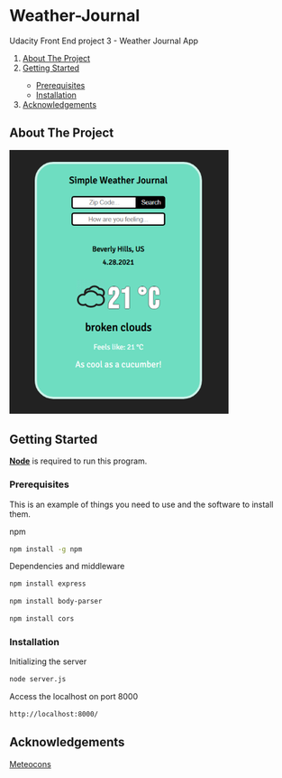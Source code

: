 # Weather-Journal
Udacity Front End project 3 - Weather Journal App

<!--TABLE OF CONTENTS-->
<ol>
  <li><a href="#about-the-project">About The Project</a></li>
  <li><a href="#getting-started">Getting Started</a></li>
    <ul>
      <li><a href="#prerequisites">Prerequisites</a></li>
      <li><a href="#installation">Installation</a></li>
    </ul>
  <li><a href="#acknowledgements">Acknowledgements</a></li>
</ol>

<!-- ABOUT THE PROJECT -->
## About The Project

<img src="screenshot/UI.png" alt="Weather Journal UI" width="389" height="auto">


## Getting Started

<a href="https://nodejs.org/en/"><b>Node</b></a> is required to run this program.

### Prerequisites
This is an example of things you need to use and the software to install them.

npm
```sh
npm install -g npm
```
Dependencies and middleware
```sh
npm install express
```
```sh
npm install body-parser
```
```sh
npm install cors
```

### Installation

Initializing the server
```sh
node server.js
```
Access the localhost on port 8000
```sh
http://localhost:8000/
```
  
  
## Acknowledgements
<a href="https://www.alessioatzeni.com/meteocons/#">Meteocons</a>




